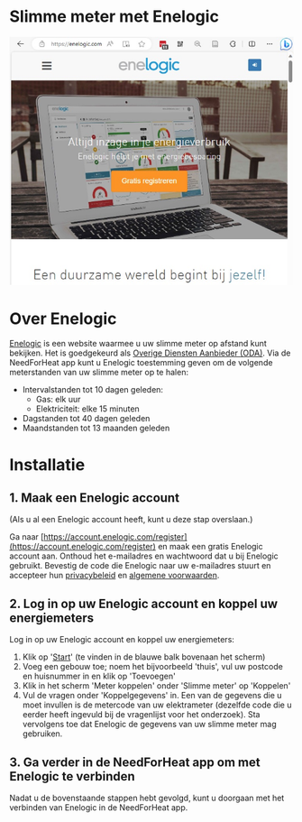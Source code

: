 # Slimme meter met Enelogic

![Welkomstscherm van Enelogic](../assets/enelogic.jpg)

# Over Enelogic

[Enelogic](https://enelogic.com/) is een website waarmee u uw slimme meter op afstand kunt bekijken. Het is goedgekeurd als [Overige Diensten Aanbieder (ODA)](https://nl.wikipedia.org/wiki/Overige_Diensten_Aanbieder). Via de NeedForHeat app kunt u Enelogic toestemming geven om de volgende meterstanden van uw slimme meter op te halen:

- Intervalstanden tot 10 dagen geleden:
  - Gas: elk uur
  - Elektriciteit: elke 15 minuten
- Dagstanden tot 40 dagen geleden
- Maandstanden tot 13 maanden geleden

# Installatie

## 1. Maak een Enelogic account

(Als u al een Enelogic account heeft, kunt u deze stap overslaan.)

Ga naar [https://account.enelogic.com/register](https://account.enelogic.com/register) en maak een gratis Enelogic account aan. Onthoud het e-mailadres en wachtwoord dat u bij Enelogic gebruikt. Bevestig de code die Enelogic naar uw e-mailadres stuurt en accepteer hun [privacybeleid](https://enelogic.com/nl/privacy) en [algemene voorwaarden](https://enelogic.com/nl/voorwaarden).

## 2. Log in op uw Enelogic account en koppel uw energiemeters

Log in op uw Enelogic account en koppel uw energiemeters:

1. Klik op '[Start](https://enelogic.com/nl/web#/gebouw/toevoegen/root.dashboard/root.connect.index)' (te vinden in de blauwe balk bovenaan het scherm) 
2. Voeg een gebouw toe; noem het bijvoorbeeld 'thuis', vul uw postcode en huisnummer in en klik op 'Toevoegen'
3. Klik in het scherm 'Meter koppelen' onder 'Slimme meter' op 'Koppelen'
4. Vul de vragen onder 'Koppelgegevens' in. Een van de gegevens die u moet invullen is de metercode van uw elektrameter (dezelfde code die u eerder heeft ingevuld bij de vragenlijst voor het onderzoek). Sta vervolgens toe dat Enelogic de gegevens van uw slimme meter mag gebruiken.

## 3. Ga verder in de NeedForHeat app om met Enelogic te verbinden

Nadat u de bovenstaande stappen hebt gevolgd, kunt u doorgaan met het verbinden van Enelogic in de NeedForHeat app.


